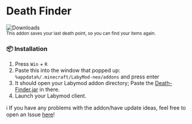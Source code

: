# Death Finder
![Downloads](https://labybadges-delta.vercel.app/api/downloads/deathfinder/formatted)<br>
<sub>This addon saves your last death point, so you can find your items again.</sub>

### 📦 Installation
1. Press `Win` + `R`
2. Paste this into the window that popped up: `%appdata%/.minecraft/LabyMod-neo/addons` and press enter
3. It should open your Labymod addon directory; Paste the [Death-Finder.jar](https://github.com/RappyLabyAddons/Death-Finder/releases/latest/download/Death-Finder.jar) in there.
4. Launch your Labymod client.

ℹ️ If you have any problems with the addon/have update ideas, feel free to open an Issue [here](https://github.com/RappyLabyAddons/Death-Finder/issues/new)!